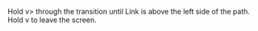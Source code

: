 Hold v> through the transition until Link is above the left side of the path.
Hold v to leave the screen.
